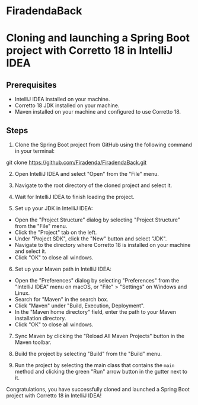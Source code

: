 # FiradendaBack

# Cloning and launching a Spring Boot project with Corretto 18 in IntelliJ IDEA

## Prerequisites

- IntelliJ IDEA installed on your machine.
- Corretto 18 JDK installed on your machine.
- Maven installed on your machine and configured to use Corretto 18.

## Steps

1. Clone the Spring Boot project from GitHub using the following command in your terminal:  

git clone https://github.com/Firadenda/FiradendaBack.git

2. Open IntelliJ IDEA and select "Open" from the "File" menu.

3. Navigate to the root directory of the cloned project and select it.

4. Wait for IntelliJ IDEA to finish loading the project.

5. Set up your JDK in IntelliJ IDEA:

- Open the "Project Structure" dialog by selecting "Project Structure" from the "File" menu.
- Click the "Project" tab on the left.
- Under "Project SDK", click the "New" button and select "JDK".
- Navigate to the directory where Corretto 18 is installed on your machine and select it.
- Click "OK" to close all windows.

6. Set up your Maven path in IntelliJ IDEA:

- Open the "Preferences" dialog by selecting "Preferences" from the "IntelliJ IDEA" menu on macOS, or "File" > "Settings" on Windows and Linux.
- Search for "Maven" in the search box.
- Click "Maven" under "Build, Execution, Deployment".
- In the "Maven home directory" field, enter the path to your Maven installation directory.
- Click "OK" to close all windows.

7. Sync Maven by clicking the "Reload All Maven Projects" button in the Maven toolbar.

8. Build the project by selecting "Build" from the "Build" menu.

9. Run the project by selecting the main class that contains the `main` method and clicking the green "Run" arrow button in the gutter next to it.

Congratulations, you have successfully cloned and launched a Spring Boot project with Corretto 18 in IntelliJ IDEA!
